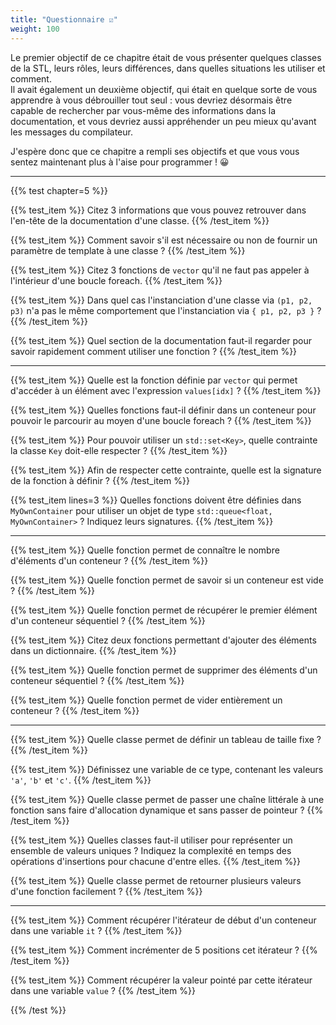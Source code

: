 ```yaml
---
title: "Questionnaire ☑"
weight: 100
---
```


Le premier objectif de ce chapitre était de vous présenter quelques classes de la STL, leurs rôles, leurs différences, dans quelles situations les utiliser et comment.\
Il avait également un deuxième objectif, qui était en quelque sorte de vous apprendre à vous débrouiller tout seul : vous devriez désormais être capable de rechercher par vous-même des informations dans la documentation, et vous devriez aussi appréhender un peu mieux qu'avant les messages du compilateur.

J'espère donc que ce chapitre a rempli ses objectifs et que vous vous sentez maintenant plus à l'aise pour programmer !​ 😀​

---

{{% test chapter=5 %}}

{{% test_item %}}
Citez 3 informations que vous pouvez retrouver dans l'en-tête de la documentation d'une classe.
{{% /test_item %}}

{{% test_item %}}
Comment savoir s'il est nécessaire ou non de fournir un paramètre de template à une classe ?
{{% /test_item %}}

{{% test_item %}}
Citez 3 fonctions de `vector` qu'il ne faut pas appeler à l'intérieur d'une boucle foreach.
{{% /test_item %}}

{{% test_item %}}
Dans quel cas l'instanciation d'une classe via `(p1, p2, p3)` n'a pas le même comportement que l'instanciation via `{ p1, p2, p3 }` ?
{{% /test_item %}}

{{% test_item %}}
Quel section de la documentation faut-il regarder pour savoir rapidement comment utiliser une fonction ?
{{% /test_item %}}

---

{{% test_item %}}
Quelle est la fonction définie par `vector` qui permet d'accéder à un élément avec l'expression `values[idx]` ?
{{% /test_item %}}

{{% test_item %}}
Quelles fonctions faut-il définir dans un conteneur pour pouvoir le parcourir au moyen d'une boucle foreach ?
{{% /test_item %}}

{{% test_item %}}
Pour pouvoir utiliser un `std::set<Key>`, quelle contrainte la classe `Key` doit-elle respecter ?
{{% /test_item %}}

{{% test_item %}}
Afin de respecter cette contrainte, quelle est la signature de la fonction à définir ?
{{% /test_item %}}

{{% test_item lines=3 %}}
Quelles fonctions doivent être définies dans `MyOwnContainer` pour utiliser un objet de type `std::queue<float, MyOwnContainer>` ? Indiquez leurs signatures.
{{% /test_item %}}

---

{{% test_item %}}
Quelle fonction permet de connaître le nombre d'éléments d'un conteneur ?
{{% /test_item %}}

{{% test_item %}}
Quelle fonction permet de savoir si un conteneur est vide ?
{{% /test_item %}}

{{% test_item %}}
Quelle fonction permet de récupérer le premier élément d'un conteneur séquentiel ?
{{% /test_item %}}

{{% test_item %}}
Citez deux fonctions permettant d'ajouter des éléments dans un dictionnaire.
{{% /test_item %}}

{{% test_item %}}
Quelle fonction permet de supprimer des éléments d'un conteneur séquentiel ?
{{% /test_item %}}

{{% test_item %}}
Quelle fonction permet de vider entièrement un conteneur ?
{{% /test_item %}}

---

{{% test_item %}}
Quelle classe permet de définir un tableau de taille fixe ?
{{% /test_item %}}

{{% test_item %}}
Définissez une variable de ce type, contenant les valeurs `'a'`, `'b'` et `'c'`.
{{% /test_item %}}

{{% test_item %}}
Quelle classe permet de passer une chaîne littérale à une fonction sans faire d'allocation dynamique et sans passer de pointeur ?
{{% /test_item %}}

{{% test_item %}}
Quelles classes faut-il utiliser pour représenter un ensemble de valeurs uniques ? Indiquez la complexité en temps des opérations d'insertions pour chacune d'entre elles.
{{% /test_item %}}

{{% test_item %}}
Quelle classe permet de retourner plusieurs valeurs d'une fonction facilement ?
{{% /test_item %}}

---

{{% test_item %}}
Comment récupérer l'itérateur de début d'un conteneur dans une variable `it` ?
{{% /test_item %}}

{{% test_item %}}
Comment incrémenter de 5 positions cet itérateur ?
{{% /test_item %}}

{{% test_item %}}
Comment récupérer la valeur pointé par cette itérateur dans une variable `value` ?
{{% /test_item %}}

{{% /test %}}